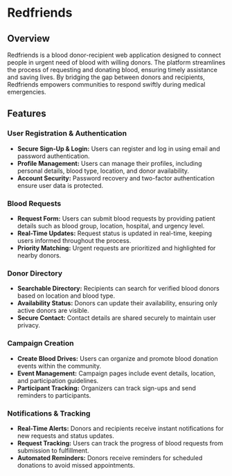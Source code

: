 # Redfriends  

## Overview  
Redfriends is a blood donor-recipient web application designed to connect people in urgent need of blood with willing donors. The platform streamlines the process of requesting and donating blood, ensuring timely assistance and saving lives. By bridging the gap between donors and recipients, Redfriends empowers communities to respond swiftly during medical emergencies.  

## Features  

### User Registration & Authentication  
- **Secure Sign-Up & Login:** Users can register and log in using email and password authentication.  
- **Profile Management:** Users can manage their profiles, including personal details, blood type, location, and donor availability.  
- **Account Security:** Password recovery and two-factor authentication ensure user data is protected.  

### Blood Requests  
- **Request Form:** Users can submit blood requests by providing patient details such as blood group, location, hospital, and urgency level.  
- **Real-Time Updates:** Request status is updated in real-time, keeping users informed throughout the process.  
- **Priority Matching:** Urgent requests are prioritized and highlighted for nearby donors.  

### Donor Directory  
- **Searchable Directory:** Recipients can search for verified blood donors based on location and blood type.  
- **Availability Status:** Donors can update their availability, ensuring only active donors are visible.  
- **Secure Contact:** Contact details are shared securely to maintain user privacy.  

### Campaign Creation  
- **Create Blood Drives:** Users can organize and promote blood donation events within the community.  
- **Event Management:** Campaign pages include event details, location, and participation guidelines.  
- **Participant Tracking:** Organizers can track sign-ups and send reminders to participants.  

### Notifications & Tracking  
- **Real-Time Alerts:** Donors and recipients receive instant notifications for new requests and status updates.  
- **Request Tracking:** Users can track the progress of blood requests from submission to fulfillment.  
- **Automated Reminders:** Donors receive reminders for scheduled donations to avoid missed appointments.  

